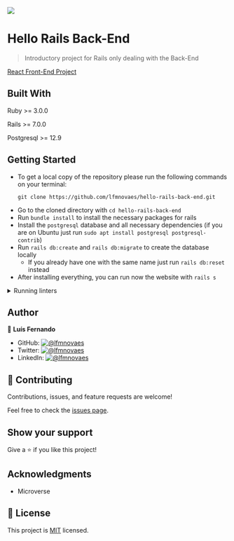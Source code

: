 ![](https://img.shields.io/badge/Microverse-blueviolet)

# Hello Rails Back-End

> Introductory project for Rails only dealing with the Back-End

[React Front-End Project](https://github.com/lfmnovaes/hello-react-front-end/)

## Built With

Ruby >= 3.0.0

Rails >= 7.0.0

Postgresql >= 12.9

## Getting Started

- To get a local copy of the repository please run the following commands on your terminal:
   ```
   git clone https://github.com/lfmnovaes/hello-rails-back-end.git
   ```
- Go to the cloned directory with `cd hello-rails-back-end`
- Run `bundle install` to install the necessary packages for rails
- Install the `postgresql` database and all necessary dependencies (if you are on Ubuntu just run `sudo apt install postgresql postgresql-contrib`)
- Run `rails db:create` and `rails db:migrate` to create the database locally
  - If you already have one with the same name just run `rails db:reset` instead
- After installing everything, you can run now the website with `rails s`

<details>
   <summary>Running linters</summary>
   
   - Rubocop (Ruby code linter), run: `rubocop`
   - Stylelint (CSS linter), run: `npm install` and then `npx stylelint "**/*.{css,scss}"`
</details>

## Author

👤 **Luís Fernando**

- GitHub: [![@lfmnovaes](https://img.shields.io/github/followers/lfmnovaes?color=lightgray&style=plastic&labelColor=blue)](https://github.com/lfmnovaes)
- Twitter: [![@lfmnovaes](https://img.shields.io/twitter/follow/lfmnovaes?style=plastic&labelColor=blue)](https://www.twitter.com/lfmnovaes/)
- LinkedIn: [![@lfmnovaes](https://img.shields.io/badge/LinkedIn-blue?style=plastic&logo=linkedin)](https://www.linkedin.com/in/lfmnovaes/)

## 🤝 Contributing

Contributions, issues, and feature requests are welcome!

Feel free to check the [issues page](../../issues/).

## Show your support

Give a ⭐️ if you like this project!

## Acknowledgments

- Microverse

## 📝 License

This project is [MIT](./LICENSE) licensed.
